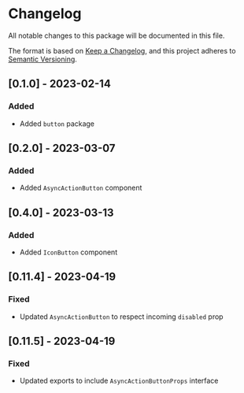 # Changelog

All notable changes to this package will be documented in this file.

The format is based on [Keep a Changelog](https://keepachangelog.com/en/1.0.0/), and this project adheres to [Semantic Versioning](https://semver.org/spec/v2.0.0.html).

## [0.1.0] - 2023-02-14

### Added

- Added `button` package

## [0.2.0] - 2023-03-07

### Added

- Added `AsyncActionButton` component

## [0.4.0] - 2023-03-13

### Added

- Added `IconButton` component

## [0.11.4] - 2023-04-19

### Fixed

- Updated `AsyncActionButton` to respect incoming `disabled` prop

## [0.11.5] - 2023-04-19

### Fixed

- Updated exports to include `AsyncActionButtonProps` interface

